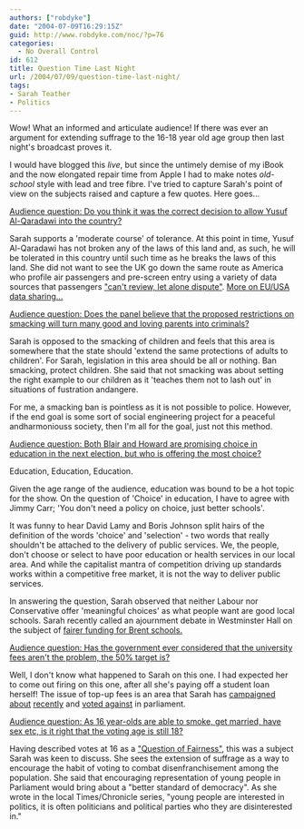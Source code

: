 ```yaml
---
authors: ["robdyke"]
date: "2004-07-09T16:29:15Z"
guid: http://www.robdyke.com/noc/?p=76
categories:
  - No Overall Control
id: 612
title: Question Time Last Night
url: /2004/07/09/question-time-last-night/
tags:
- Sarah Teather
- Politics
---
```

Wow! What an informed and articulate audience! If there was ever an argument for extending suffrage to the 16-18 year old age group then last night's broadcast proves it.

I would have blogged this _live_, but since the untimely demise of my iBook and the now elongated repair time from Apple I had to make notes _old-school_ style with lead and tree fibre. I've tried to capture Sarah's point of view on the subjects raised and capture a few quotes. Here goes...

[Audience question: Do you think it was the correct decision to allow Yusuf Al-Qaradawi into the country?](http://news.bbc.co.uk/1/hi/programmes/question_time/3878317.stm#1)

Sarah supports a 'moderate course' of tolerance. At this point in time, Yusuf Al-Qaradawi has not broken any of the laws of this land and, as such, he will be tolerated in this country until such time as he breaks the laws of this land. She did not want to see the UK go down the same route as America who profile air passengers and pre-screen entry using a variety of data sources that passengers ["can't review, let alone dispute"](http://www.aclu.org/SafeandFree/SafeandFree.cfm?ID=15265&c=206). [More on EU/USA data sharing...](http://www.statewatch.org/pnrobservatory.htm)

[Audience question: Does the panel believe that the proposed restrictions on smacking will turn many good and loving parents into criminals?](http://news.bbc.co.uk/1/hi/programmes/question_time/3878317.stm#2)

Sarah is opposed to the smacking of children and feels that this area is somewhere that the state should 'extend the same protections of adults to children'. For Sarah, legislation in this area should be all or nothing. Ban smacking, protect children. She said that not smacking was about setting the right example to our children as it 'teaches them not to lash out' in situations of fustration andangere.

For me, a smacking ban is pointless as it is not possible to police. However, if the end goal is some sort of social engineering project for a peaceful andharmoniouss society, then I'm all for the goal, just not this method.

[Audience question: Both Blair and Howard are promising choice in education in the next election, but who is offering the most choice?](http://news.bbc.co.uk/1/hi/programmes/question_time/3878317.stm#3)

Education, Education, Education.

Given the age range of the audience, education was bound to be a hot topic for the show. On the question of 'Choice' in education, I have to agree with Jimmy Carr; 'You don't need a policy on choice, just better schools'.

It was funny to hear David Lamy and Boris Johnson split hairs of the definition of the words 'choice' and 'selection' - two words that really shouldn't be attached to the delivery of public services. We, the people, don't choose or select to have poor education or health services in our local area. And while the capitalist mantra of competition driving up standards works within a competitive free market, it is not the way to deliver public services.

In answering the question, Sarah observed that neither Labour nor Conservative offer 'meaningful choices' as what people want are good local schools. Sarah recently called an ajournment debate in Westminster Hall on the subject of [fairer funding for Brent schools.](http://www.sarahteather.libdems.org.uk/articles/15.html)

[Audience question: Has the government ever considered that the university fees aren't the problem, the 50% target is?](http://news.bbc.co.uk/1/hi/programmes/question_time/3878317.stm#4)

Well, I don't know what happened to Sarah on this one. I had expected her to come out firing on this one, after all she's paying off a student loan herself! The issue of top-up fees is an area that Sarah has [campaigned](http://www.sarahteather.libdems.org.uk/articles/6.html) [about](http://www.sarahteather.libdems.org.uk/articles/2.html) [recently](http://www.sarahteather.libdems.org.uk/articles/7.html) and [voted against](http://politics.guardian.co.uk/person/howtheyvoted/0,,-6690,00.html) in parliament.

[Audience question: As 16 year-olds are able to smoke, get married, have sex etc, is it right that the voting age is still 18?](http://news.bbc.co.uk/1/hi/programmes/question_time/3878317.stm#5)

Having described votes at 16 as a ["Question of Fairness"](http://www.sarahteather.libdems.org.uk/articles/14.html), this was a subject Sarah was keen to discuss. She sees the extension of suffrage as a way to encourage the habit of voting to combat disenfranchisement among the population. She said that encouraging representation of young people in Parliament would bring about a "better standard of democracy". As she wrote in the local Times/Chronicle series, "young people are interested in politics, it is often politicians and political parties who they are disinterested in."
